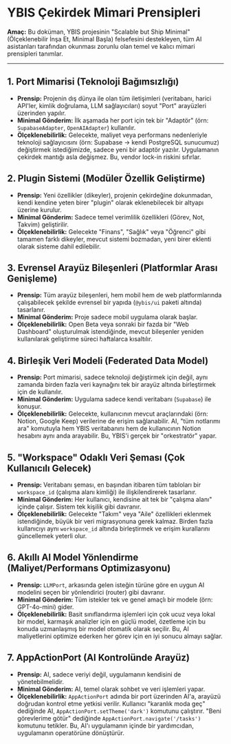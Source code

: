 # YBIS Çekirdek Mimari Prensipleri

**Amaç:** Bu doküman, YBIS projesinin "Scalable but Ship Minimal" (Ölçeklenebilir İnşa Et, Minimal Başla) felsefesini destekleyen, tüm AI asistanları tarafından okunması zorunlu olan temel ve kalıcı mimari prensipleri tanımlar.

---

## 1. Port Mimarisi (Teknoloji Bağımsızlığı)
- **Prensip:** Projenin dış dünya ile olan tüm iletişimleri (veritabanı, harici API'ler, kimlik doğrulama, LLM sağlayıcıları) soyut "Port" arayüzleri üzerinden yapılır.
- **Minimal Gönderim:** İlk aşamada her port için tek bir "Adaptör" (örn: `SupabaseAdapter`, `OpenAIAdapter`) kullanılır.
- **Ölçeklenebilirlik:** Gelecekte, maliyet veya performans nedenleriyle teknoloji sağlayıcısını (örn: Supabase -> kendi PostgreSQL sunucumuz) değiştirmek istediğimizde, sadece yeni bir adaptör yazılır. Uygulamanın çekirdek mantığı asla değişmez. Bu, vendor lock-in riskini sıfırlar.

## 2. Plugin Sistemi (Modüler Özellik Geliştirme)
- **Prensip:** Yeni özellikler (dikeyler), projenin çekirdeğine dokunmadan, kendi kendine yeten birer "plugin" olarak eklenebilecek bir altyapı üzerine kurulur.
- **Minimal Gönderim:** Sadece temel verimlilik özellikleri (Görev, Not, Takvim) geliştirilir.
- **Ölçeklenebilirlik:** Gelecekte "Finans", "Sağlık" veya "Öğrenci" gibi tamamen farklı dikeyler, mevcut sistemi bozmadan, yeni birer eklenti olarak sisteme dahil edilebilir.

## 3. Evrensel Arayüz Bileşenleri (Platformlar Arası Genişleme)
- **Prensip:** Tüm arayüz bileşenleri, hem mobil hem de web platformlarında çalışabilecek şekilde evrensel bir yapıda (`@ybis/ui` paketi altında) tasarlanır.
- **Minimal Gönderim:** Proje sadece mobil uygulama olarak başlar.
- **Ölçeklenebilirlik:** Open Beta veya sonraki bir fazda bir "Web Dashboard" oluşturulmak istendiğinde, mevcut bileşenler yeniden kullanılarak geliştirme süreci haftalarca kısaltılır.

## 4. Birleşik Veri Modeli (Federated Data Model)
- **Prensip:** Port mimarisi, sadece teknoloji değiştirmek için değil, aynı zamanda birden fazla veri kaynağını tek bir arayüz altında birleştirmek için de kullanılır.
- **Minimal Gönderim:** Uygulama sadece kendi veritabanı (`Supabase`) ile konuşur.
- **Ölçeklenebilirlik:** Gelecekte, kullanıcının mevcut araçlarındaki (örn: Notion, Google Keep) verilerine de erişim sağlanabilir. AI, "tüm notlarımı ara" komutuyla hem YBIS veritabanını hem de kullanıcının Notion hesabını aynı anda arayabilir. Bu, YBIS'i gerçek bir "orkestratör" yapar.

## 5. "Workspace" Odaklı Veri Şeması (Çok Kullanıcılı Gelecek)
- **Prensip:** Veritabanı şeması, en başından itibaren tüm tabloları bir `workspace_id` (çalışma alanı kimliği) ile ilişkilendirerek tasarlanır.
- **Minimal Gönderim:** Her kullanıcı, kendisine ait tek bir "çalışma alanı" içinde çalışır. Sistem tek kişilik gibi davranır.
- **Ölçeklenebilirlik:** Gelecekte "Takım" veya "Aile" özellikleri eklenmek istendiğinde, büyük bir veri migrasyonuna gerek kalmaz. Birden fazla kullanıcıyı aynı `workspace_id` altında birleştirmek ve erişim kurallarını güncellemek yeterli olur.

## 6. Akıllı AI Model Yönlendirme (Maliyet/Performans Optimizasyonu)
- **Prensip:** `LLMPort`, arkasında gelen isteğin türüne göre en uygun AI modelini seçen bir yönlendirici (router) gibi davranır.
- **Minimal Gönderim:** Tüm istekler tek ve genel amaçlı bir modele (örn: GPT-4o-mini) gider.
- **Ölçeklenebilirlik:** Basit sınıflandırma işlemleri için çok ucuz veya lokal bir model, karmaşık analizler için en güçlü model, özetleme için bu konuda uzmanlaşmış bir model otomatik olarak seçilir. Bu, AI maliyetlerini optimize ederken her görev için en iyi sonucu almayı sağlar.

## 7. AppActionPort (AI Kontrolünde Arayüz)
- **Prensip:** AI, sadece veriyi değil, uygulamanın kendisini de yönetebilmelidir.
- **Minimal Gönderim:** AI, temel olarak sohbet ve veri işlemleri yapar.
- **Ölçeklenebilirlik:** `AppActionPort` adında bir port üzerinden AI'a, arayüzü doğrudan kontrol etme yetkisi verilir. Kullanıcı "karanlık moda geç" dediğinde AI, `AppActionPort.setTheme('dark')` komutunu çalıştırır. "Beni görevlerime götür" dediğinde `AppActionPort.navigate('/tasks')` komutunu tetikler. Bu, AI'ı uygulamanın içinde bir yardımcıdan, uygulamanın operatörüne dönüştürür.
